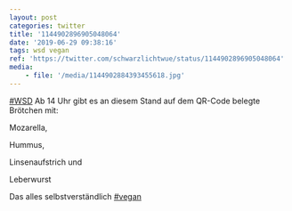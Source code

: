 ```yaml
---
layout: post
categories: twitter
title: '1144902896905048064'
date: '2019-06-29 09:38:16'
tags: wsd vegan
ref: 'https://twitter.com/schwarzlichtwue/status/1144902896905048064'
media:
    - file: '/media/1144902884393455618.jpg'
---
```

[#WSD](/t/wsd) Ab 14 Uhr gibt es an diesem Stand auf dem QR-Code belegte Brötchen mit:

Mozarella,

Hummus,

Linsenaufstrich und

Leberwurst



Das alles selbstverständlich [#vegan](/t/vegan)   

